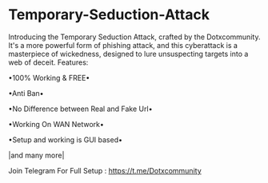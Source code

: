 # Temporary-Seduction-Attack
Introducing the Temporary Seduction Attack, crafted by the Dotxcommunity. It's a more powerful form of phishing attack, and this cyberattack is a masterpiece of wickedness, designed to lure unsuspecting targets into a web of deceit.
Features:

•100% Working & FREE•

•Anti Ban•

•No Difference between Real and Fake Url•

•Working On WAN Network•

•Setup and working is GUI based•

|and many more|

Join Telegram For Full Setup : https://t.me/Dotxcommunity
